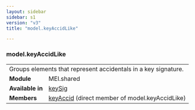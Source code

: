 ```yaml
---
layout: sidebar
sidebar: s1
version: "v3"
title: "model.keyAccidLike"

---
```


<div class="classSpec model">
   <h3 id="model.keyAccidLike">model.keyAccidLike</h3>
   <table class="wovenodd">
      <tr>
         <td colspan="2" class="wovenodd-col2">Groups elements that represent accidentals in a key signature.</td>
      </tr>
      <tr>
         <td class="wovenodd-col1">
            <strong>Module</strong>
         </td>
         <td class="wovenodd-col2">MEI.shared</td>
      </tr>
      <tr>
         <td class="wovenodd-col1">
            <strong>Available in</strong>
         </td>
         <td class="wovenodd-col2">
            <div class="parent">
               <div>
                  <a class="link_odd_elementSpec" href="/{{ site.baseurl }}/{{ page.version }}/elements/keySig.html">keySig</a>
               </div>
            </div>
         </td>
      </tr>
      <tr>
         <td class="wovenodd-col1">
            <strong>Members</strong>
         </td>
         <td class="wovenodd-col2">
            <div class="parent">
               <div>
                  <a class="link_odd_elementSpec" href="/{{ site.baseurl }}/{{ page.version }}/elements/keyAccid.html">keyAccid</a> (direct member of model.keyAccidLike)
               </div>
            </div>
         </td>
      </tr>
   </table>
</div>